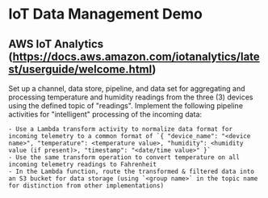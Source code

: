 # IoT Data Management Demo

## AWS IoT Analytics (https://docs.aws.amazon.com/iotanalytics/latest/userguide/welcome.html)

Set up a channel, data store, pipeline, and data set for aggregating and processing temperature and humidity readings from the three (3) devices using the defined topic of "readings". Implement the following pipeline activities for "intelligent" processing of the incoming data:

    - Use a Lambda transform activity to normalize data format for incoming telemetry to a common format of `{ "device_name": "<device name>", "temperature": <temperature value>, "humidity": <humidity value (if present)>, "timestamp": "<date/time value>" }`
    - Use the same transform operation to convert temperature on all incoming telemetry readings to Fahrenheit
    - In the Lambda function, route the transformed & filtered data into an S3 bucket for data storage (using `<group name>` in the topic name for distinction from other implementations)
